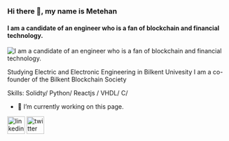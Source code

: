 ### Hi there 👋, my name is Metehan
#### I am a candidate of an engineer who is a fan of blockchain and financial technology.
![I am a candidate of an engineer who is a fan of blockchain and financial technology.](https://twitter.com/kmetehanclskn/photo)

Studying Electric and Electronic Engineering in Bilkent Univesity
I am a co-founder of the Bilkent Blockchain Society

Skills: Solidty/ Python/ Reactjs / VHDL/ C/ 

- 🔭 I’m currently working on this page. 


[<img src='https://cdn.jsdelivr.net/npm/simple-icons@3.0.1/icons/linkedin.svg' alt='linkedin' height='40'>](https://www.linkedin.com/in/metehan-çalışkan-7a088917a/)  [<img src='https://cdn.jsdelivr.net/npm/simple-icons@3.0.1/icons/twitter.svg' alt='twitter' height='40'>](https://twitter.com/kmetehanclskn)  

